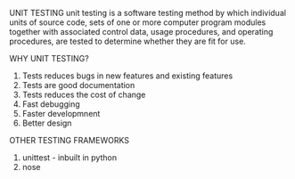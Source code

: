UNIT TESTING
unit testing is a software testing method by which individual units of source code, sets of one or more computer program modules together with associated control data, usage procedures, and operating procedures, are tested to determine whether they are fit for use.

WHY UNIT TESTING?
1. Tests reduces bugs in new features and existing features
2. Tests are good documentation
3. Tests reduces the cost of change
4. Fast debugging
5. Faster developmnent
6. Better design

OTHER TESTING FRAMEWORKS
1. unittest - inbuilt in python
2. nose
